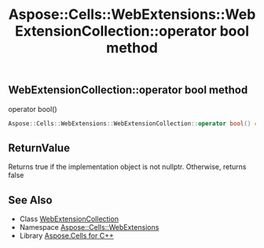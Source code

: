 ﻿---
title: Aspose::Cells::WebExtensions::WebExtensionCollection::operator bool method
linktitle: operator bool
second_title: Aspose.Cells for C++ API Reference
description: 'Aspose::Cells::WebExtensions::WebExtensionCollection::operator bool method. operator bool() in C++.'
type: docs
weight: 400
url: /cpp/aspose.cells.webextensions/webextensioncollection/operator_bool/
---
## WebExtensionCollection::operator bool method


operator bool()

```cpp
Aspose::Cells::WebExtensions::WebExtensionCollection::operator bool() const
```


## ReturnValue

Returns true if the implementation object is not nullptr. Otherwise, returns false

## See Also

* Class [WebExtensionCollection](../)
* Namespace [Aspose::Cells::WebExtensions](../../)
* Library [Aspose.Cells for C++](../../../)
